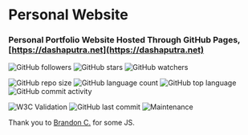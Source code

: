 # Personal Website
### Personal Portfolio Website Hosted Through GitHub Pages, [https://dashaputra.net](https://dashaputra.net)

![GitHub followers](https://img.shields.io/github/followers/arnavd74?style=social) ![GitHub stars](https://img.shields.io/github/stars/arnavd74/arnavd74.github.io?style=social) ![GitHub watchers](https://img.shields.io/github/watchers/arnavd74/arnavd74.github.io?style=social) 


![GitHub repo size](https://img.shields.io/github/repo-size/arnavd74/arnavd74.github.io) ![GitHub language count](https://img.shields.io/github/languages/count/arnavd74/arnavd74.github.io) ![GitHub top language](https://img.shields.io/github/languages/top/arnavd74/arnavd74.github.io) ![GitHub commit activity](https://img.shields.io/github/commit-activity/y/arnavd74/arnavd74.github.io) 

![W3C Validation](https://img.shields.io/w3c-validation/html?targetUrl=https%3A%2F%2Fdashaputra.net) ![GitHub last commit](https://img.shields.io/github/last-commit/arnavd74/arnavd74.github.io) ![Maintenance](https://img.shields.io/maintenance/yes/2020)

Thank you to [Brandon C.](https://github.com/Wingo206) for some JS.
